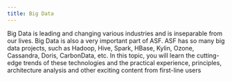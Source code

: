 ```yaml
---
title: Big Data
---
```


Big Data is leading and changing various industries and is inseparable from our lives. Big Data is also a very important part of ASF. ASF has so many big data projects, such as Hadoop, Hive, Spark, HBase, Kylin, Ozone, Cassandra, Doris, CarbonData, etc. In this topic, you will learn the cutting-edge trends of these technologies and the practical experience, principles, architecture analysis and other exciting content from first-line users

